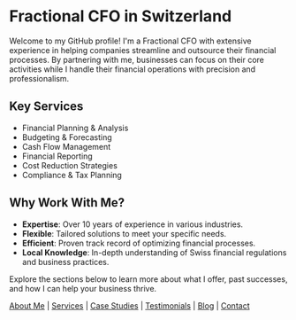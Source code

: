 # Fractional CFO in Switzerland

Welcome to my GitHub profile! I'm a Fractional CFO with extensive experience in helping companies streamline and outsource their financial processes. By partnering with me, businesses can focus on their core activities while I handle their financial operations with precision and professionalism.

## Key Services
- Financial Planning & Analysis
- Budgeting & Forecasting
- Cash Flow Management
- Financial Reporting
- Cost Reduction Strategies
- Compliance & Tax Planning

## Why Work With Me?
- **Expertise**: Over 10 years of experience in various industries.
- **Flexible**: Tailored solutions to meet your specific needs.
- **Efficient**: Proven track record of optimizing financial processes.
- **Local Knowledge**: In-depth understanding of Swiss financial regulations and business practices.

Explore the sections below to learn more about what I offer, past successes, and how I can help your business thrive.

[About Me](https://github.com/Lk-Ch/Fractional-CFO-Switzerland/blob/main/AboutMe.md) | [Services](Services.md) | [Case Studies](CaseStudies.md) | [Testimonials](Testimonials.md) | [Blog](Blog.md) | [Contact](Contact.md)
